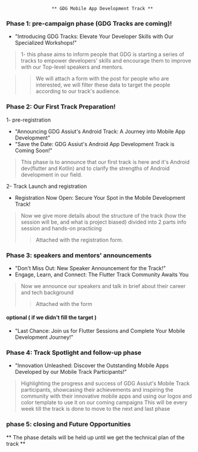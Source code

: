                      ** GDG Mobile App Development Track ** 
                             
### Phase 1: pre-campaign phase (GDG Tracks are coming)!
- "Introducing GDG Tracks: Elevate Your Developer Skills with Our Specialized Workshops!"

> 1- this phase aims to inform people that GDG is starting a series of tracks to empower developers' skills and encourage them to improve with our Top-level speakers and mentors.

>> We will attach a form with the post for people who are interested, we will filter these data to target the people according to our track's audience. 
### Phase 2: Our First Track Preparation!
1- pre-registration
- "Announcing GDG Assiut's Android Track: A Journey into Mobile App Development"
- "Save the Date: GDG Assiut's Android App Development Track is Coming Soon!"

> This phase is to announce that our first track is here and it's Android dev(flutter and Kotlin) and to clarify the strengths of Android development in our field. 
 
2- Track Launch and registration

- Registration Now Open: Secure Your Spot in the Mobile Development Track!

> Now we give more details about the structure of the track (how the session will be, and what is project biased) divided into 2 parts info session and hands-on practicing
>> Attached with the registration form.

### Phase 3: speakers and mentors' announcements 
- "Don't Miss Out: New Speaker Announcement for the Track!"
- Engage, Learn, and Connect: The Flutter Track Community Awaits You 

> Now we announce our speakers and talk in brief about their career and tech background 
>> Attached with the form

#### optional ( if we didn't fill the target ) 
- "Last Chance: Join us for Flutter Sessions and Complete Your Mobile Development Journey!"
 
### Phase 4: Track Spotlight and follow-up phase 
- "Innovation Unleashed: Discover the Outstanding Mobile Apps Developed by our Mobile Track Participants!"
> Highlighting the progress and success of GDG Assiut's Mobile Track participants, showcasing their achievements and inspiring the community with their innovative mobile apps and using our logos and color template to use it on our coming campaigns
> This will be every week till the track is done to move to the next and last phase

### phase 5: closing and Future Opportunities
 ** The phase details will be held up until we get the technical plan of the track **
